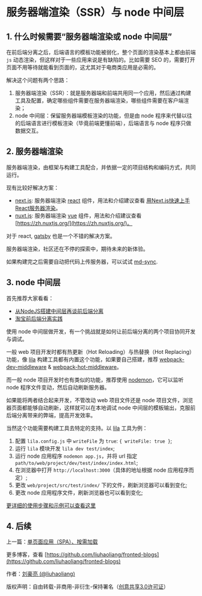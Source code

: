 # 服务器端渲染（SSR）与 node 中间层

## 1. 什么时候需要“服务器端渲染或 node 中间层”

在前后端分离之后，后端语言的模板功能被弱化，整个页面的渲染基本上都由前端 `js` 动态渲染，但这样对于一些应用来说是有缺陷的。比如需要 SEO 的，需要打开页面不用等待就能看到页面的，这尤其对于电商类应用是必需的。

解决这个问题有两个思路：

1. 服务器端渲染（SSR）：就是服务器端和前端共用同一个应用，然后通过构建工具及配置，确定哪些组件需要在服务器端渲染，哪些组件需要在客户端渲染；
2. node 中间层：保留服务器端模板渲染的功能，但是由 node 程序来代替以往的后端语言进行模板渲染（毕竟前端更懂前端），后端语言与 node 程序只做数据交互。

## 2. 服务器端渲染

服务器端渲染，由框架与构建工具配合，并依据一定的项目结构和编码方式，共同运行。

现有比较好解决方案：

* [next.js](https://github.com/zeit/next.js): 服务器端渲染 [react](https://github.com/facebook/react) 组件，用法和介绍建议查看 [用Next.js快速上手React服务器渲染](https://segmentfault.com/p/1210000010368182/read)。
* [nuxt.js](https://github.com/nuxt/nuxt.js): 服务器端渲染 [vue](https://github.com/vuejs/vue) 组件，用法和介绍建议查看 [https://zh.nuxtjs.org/](https://zh.nuxtjs.org/)。

对于 react, [gatsby](https://github.com/gatsbyjs/gatsby) 也是一个不错的解决方案。

服务器端渲染，社区还在不停的探索中，期待未来的新体验。

如果构建完之后需要自动把代码上传服务器，可以试试 [md-sync](https://github.com/liuhaoliang/md-sync).

## 3. node 中间层

首先推荐大家看看：

* [从NodeJS搭建中间层再谈前后端分离](https://blog.csdn.net/baidu_31333625/article/details/66970196)
* [淘宝前后端分离实践](http://2014.jsconf.cn/slides/herman-taobaoweb/index.html)

使用 node 中间层做开发，有一个挑战就是如何让前后端分离的两个项目协同开发与调试。

一般 web 项目开发时都有热更新（Hot Reloading）与热替换（Hot Replacing）功能，像 [lila](https://github.com/liuhaoliang/lila) 构建工具都有内置这个功能，如果要自己搭建，推荐 [webpack-dev-middleware](https://github.com/webpack/webpack-dev-middleware) & [webpack-hot-middleware](https://github.com/webpack-contrib/webpack-hot-middleware)。

而一般 node 项目开发时也有类似的功能，推荐使用 [nodemon](https://github.com/remy/nodemon)，它可以监听 node 程序文件变动，然后自动刷新服务器。

如果能将两者结合起来开发，不管改动 web 项目文件还是 node 项目文件，浏览器页面都能够自动刷新，这样就可以在本地调试 node 中间层的模板输出，克服前后端分离带来的弊端，提高开发效率。

当然这个功能需要构建工具去特定的支持。以 [lila](https://github.com/liuhaoliang/lila) 工具为例：

1. 配置 `lila.config.js` 中 `writeFile` 为 `true`: `{ writeFile: true }`;
2. 运行 `lila` 模块开发 `lila dev test/index`;
3. 运行 node 应用程序 `nodemon app.js`，并将 url 指定 `path/to/web/project/dev/test/index/index.html`;
4. 在浏览器中打开 `http://localhost:3000`（具体的地址根据 node 应用程序而定）;
5. 更改 `web/project/src/test/index/` 下的文件，刷新浏览器可以看到变化;
6. 更改 node 应用程序文件，刷新浏览器也可以看到变化;

[更详细的使用步骤和示例可以查看这里](https://github.com/liuhaoliang/lila/tree/master/examples/07-node)

## 4. 后续

上一篇：[单页面应用（SPA）、按需加载](https://github.com/liuhaoliang/fronted-blogs/blob/master/architecture/8.md)

更多博客，查看 [https://github.com/liuhaoliang/fronted-blogs](https://github.com/liuhaoliang/fronted-blogs)

作者：[刘豪亮 (@liuhaoliang)](https://github.com/liuhaoliang)

版权声明：自由转载-非商用-非衍生-保持署名（[创意共享3.0许可证](https://creativecommons.org/licenses/by-nc-nd/3.0/deed.zh)）
